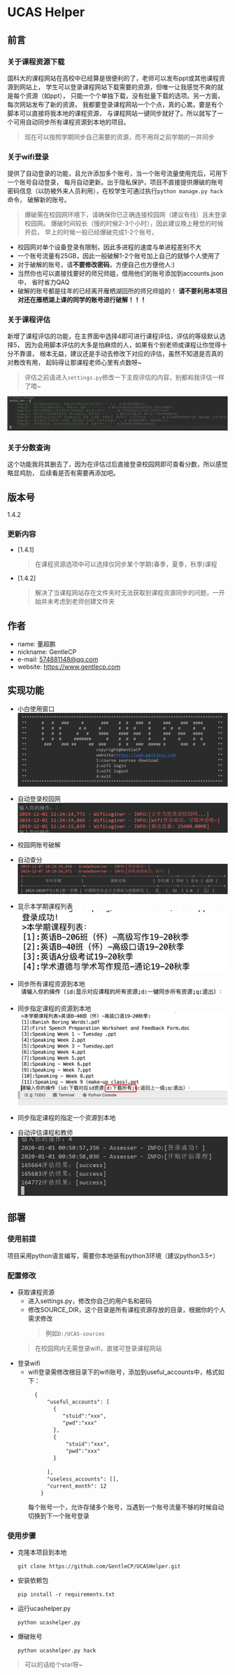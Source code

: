 # UCAS Helper
## 前言
### 关于课程资源下载
国科大的课程网站在高校中已经算是很便利的了，老师可以发布ppt或其他课程资源到网站上，
学生可以登录课程网站下载需要的资源，但唯一让我感觉不爽的就是每个资源（如ppt），
只能一个个单独下载，没有批量下载的选项。另一方面，每次网站发布了新的资源，
我都要登录课程网站一个个点，真的心累。要是有个脚本可以直接将我本地的课程资源，
与课程网站一键同步就好了。所以就写了一个可用自动同步所有课程资源到本地的项目。

> 现在可以按照学期同步自己需要的资源，而不用将之前学期的一并同步

### 关于wifi登录
提供了自动登录的功能，且允许添加多个账号，当一个账号流量使用完后，可用下一个账号自动登录，
每月自动更新。出于隐私保护，项目不直接提供爆破的账号密码信息（以防被外来人员利用），在校学生可通过执行`python manage.py hack`命令，
破解新的账号。
> 爆破需在校园网环境下，请确保你已正确连接校园网（建议有线）且未登录校园网。
爆破时间较长（慢的时候2-3个小时），因此建议晚上睡觉的时候开启，
早上的时候一般已经爆破完成1-2个账号。

- 校园网对单个设备登录有限制，因此多进程的速度与单进程差别不大
- 一个账号流量有25GB，因此一般破解1-2个账号加上自己的就够个人使用了
- 对于破解的账号，请**不要修改密码**，方便自己也方便他人:)
- 当然你也可以直接找要好的师兄师姐，借用他们的账号添加到accounts.json中，
省时省力QAQ
- 破解的账号都是往年的已经离开雁栖湖回所的师兄师姐的！
**请不要利用本项目对还在雁栖湖上课的同学的账号进行破解！！！**

### 关于课程评估 
新增了课程评估的功能，在主界面中选择4即可进行课程评估，评估的等级默认选择5，
因为会用脚本评估的大多是怕麻烦的人，如果有个别老师或课程让你觉得十分不靠谱，
根本无益，建议还是手动去修改下对应的评估，虽然不知道是否真的对教改有用，
起码得让那课程老师心里有点数呀~
> 评估之前请进入`settings.py`修改一下主观评估的内容，别都和我评估一样了喂~

![](img/5-2.png)


### 关于分数查询
这个功能我将其删去了，因为在评估过后直接登录校园网即可查看分数，所以感觉略显鸡肋，
后续看是否有需要再添加吧。
## 版本号

1.4.2

### 更新内容 
- [1.4.1]  
    > 在课程资源选项中可以选择仅同步某个学期(春季，夏季，秋季)课程
- [1.4.2]  
    > 解决了当课程网站存在文件夹时无法获取到课程资源同步的问题，一开始并未考虑到老师创建文件夹
    
## 作者
- name: 董超鹏
- nickname: GentleCP
- e-mail: 574881148@qq.com
- website: https://www.gentlecp.com

## 实现功能
- 小白使用窗口  
    ![](img/2-1.png)
- 自动登录校园网  
    ![](img/3-1.png)
- 校园网账号破解  

- 自动查分  
    ![](img/4-1.png)
- 显示本学期课程列表  
    ![](img/1-1.png)
    
- 同步所有课程资源到本地  
    ![](img/1-2.png)
- 同步指定课程的资源到本地      
    ![](img/1-3.png)
- 同步指定课程的指定一个资源到本地  
  
- 自动评估课程和教师  
    ![](img/5-1.png)

## 部署

### 使用前提
项目采用python语言编写，需要你本地装有python3环境（建议python3.5+）

### 配置修改
- 获取课程资源
    - 进入settings.py，修改你自己的用户名和密码
    - 修改SOURCE_DIR，这个目录是所有课程资源存放的目录，根据你的个人需求修改  
        > 例如`D:/UCAS-sources`
    > 在校园网内无需登录wifi，直接可登录课程网站
- 登录wifi  
    - wifi登录需修改根目录下的wifi账号，添加到useful_accounts中，格式如下：
        ```text
          {
              "useful_accounts": [
                {
                   "stuid":"xxx",
                   "pwd":"xxx"
                },
                {
                    "stuid":"xxx",
                    "pwd":"xxx"
                }
               
              ],
              "useless_accounts": [],
              "current_month": 12
            }
        ```
        每个账号一个，允许存储多个账号，当遇到一个账号流量不够的时候自动切换到下一个账号登录

### 使用步骤
- 克隆本项目到本地  
    ```text
    git clone https://github.com/GentleCP/UCASHelper.git
    ```
- 安装依赖包  
    ```text
    pip install -r requirements.txt
    ```

- 运行ucashelper.py  
    ```text
    python ucashelper.py
    ```
- 爆破账号  
    ```text
    python ucashelper.py hack
    ```

> 可以的话给个star呀~